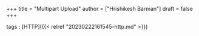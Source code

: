 +++
title = "Multipart Upload"
author = ["Hrishikesh Barman"]
draft = false
+++

tags
: [HTTP]({{< relref "20230222161545-http.md" >}})
